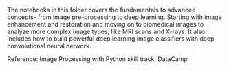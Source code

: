The notebooks in this folder covers the fundamentals to advanced concepts- from image pre-processing to deep learning. Starting with image enhancement and restoration and moving on to biomedical images to analyze more complex image types, like MRI scans and X-rays.  It also includes how to build powerful deep learning image classifiers with deep convolutional neural network.

Reference: Image Processing with Python skill track, DataCamp
